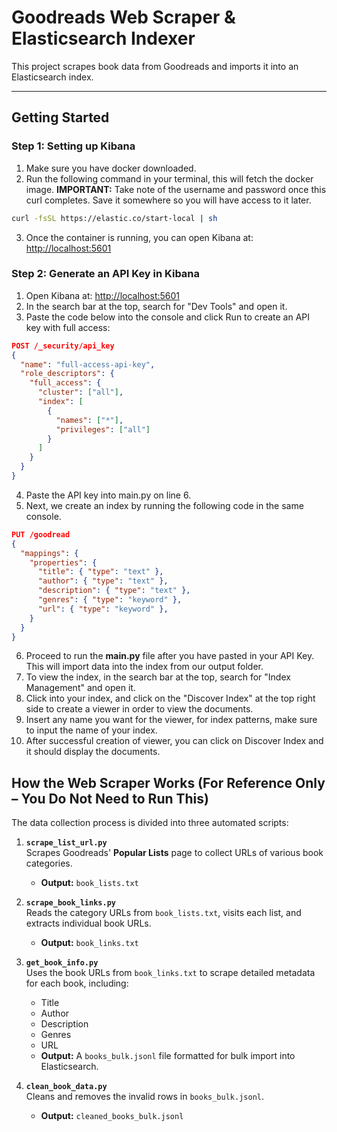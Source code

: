 # Goodreads Web Scraper & Elasticsearch Indexer

This project scrapes book data from Goodreads and imports it into an Elasticsearch index.

---

## Getting Started

### Step 1: Setting up Kibana

1. Make sure you have docker downloaded.
2. Run the following command in your terminal, this will fetch the docker image. **IMPORTANT:** Take note of the username and password once this curl completes. Save it somewhere so you will have access to it later.
```bash
curl -fsSL https://elastic.co/start-local | sh
```
3. Once the container is running, you can open Kibana at: [http://localhost:5601](http://localhost:5601)

### Step 2: Generate an API Key in Kibana

1. Open Kibana at: [http://localhost:5601](http://localhost:5601)
2. In the search bar at the top, search for "Dev Tools" and open it.
3. Paste the code below into the console and click Run to create an API key with full access:

```json
POST /_security/api_key
{
  "name": "full-access-api-key",
  "role_descriptors": {
    "full_access": {
      "cluster": ["all"],
      "index": [
        {
          "names": ["*"],
          "privileges": ["all"]
        }
      ]
    }
  }
}
```

4. Paste the API key into main.py on line 6.
5. Next, we create an index by running the following code in the same console.

```json
PUT /goodread
{
  "mappings": {
    "properties": {
      "title": { "type": "text" },
      "author": { "type": "text" },
      "description": { "type": "text" },
      "genres": { "type": "keyword" },
      "url": { "type": "keyword" },
    }
  }
}
```

6. Proceed to run the **main.py** file after you have pasted in your API Key. This will import data into the index from our output folder.
7. To view the index, in the search bar at the top, search for "Index Management" and open it.
8. Click into your index, and click on the "Discover Index" at the top right side to create a viewer in order to view the documents.
9. Insert any name you want for the viewer, for index patterns, make sure to input the name of your index.
10. After successful creation of viewer, you can click on Discover Index and it should display the documents.

## How the Web Scraper Works (For Reference Only – You Do Not Need to Run This)

The data collection process is divided into three automated scripts:

1. **`scrape_list_url.py`**  
   Scrapes Goodreads' **Popular Lists** page to collect URLs of various book categories.  
   - **Output:** `book_lists.txt`

2. **`scrape_book_links.py`**  
   Reads the category URLs from `book_lists.txt`, visits each list, and extracts individual book URLs.  
   - **Output:** `book_links.txt`

3. **`get_book_info.py`**  
   Uses the book URLs from `book_links.txt` to scrape detailed metadata for each book, including:  
   - Title  
   - Author  
   - Description  
   - Genres  
   - URL  
   - **Output:** A `books_bulk.jsonl` file formatted for bulk import into Elasticsearch.

4. **`clean_book_data.py`**  
   Cleans and removes the invalid rows in `books_bulk.jsonl`.
   - **Output:** `cleaned_books_bulk.jsonl`




